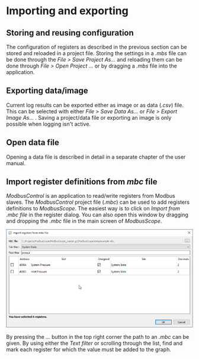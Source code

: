 # Importing and exporting

## Storing and reusing configuration

The configuration of registers as described in the previous section can be stored and reloaded in a project file. Storing the settings in a *.mbs* file can be done through the *File > Save Project As...* and reloading them can be done through *File > Open Project ...* or by dragging a *.mbs* file into the application.

## Exporting data/image

Current log results can be exported either as image or as data (*.csv*) file. This can be selected with either *File > Save Data As...* or  *File > Export Image As...* . Saving a project/data file or exporting an image is only possible when logging isn't active.

## Open data file

Opening a data file is described in detail in a separate chapter of the user manual.

## Import register definitions from *mbc* file

*ModbusControl* is an application to read/write registers from Modbus slaves. The *ModbusControl* project file (*.mbc*) can be used to add registers definitions to *ModbusScope*. The easiest way is to click on *Import from .mbc file* in the register dialog. You can also open this window by dragging and dropping the *.mbc* file in the main screen of *ModbusScope*.

![image](../_static/user_manual/import_from_mbc_dialog.png)

By pressing the *...* button in the top right corner the path to an *.mbc* can be given. By using either the *Text filter* or scrolling through the list, find and mark each register for which the value must be added to the graph.
